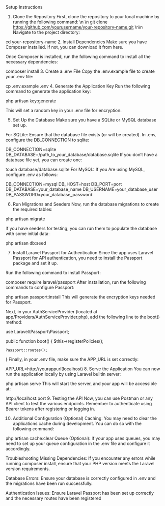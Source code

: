 Setup Instructions
1. Clone the Repository
First, clone the repository to your local machine by running the following command:
\n
\n
git clone https://github.com/yourusername/your-repository-name.git \n\n
Navigate to the project directory:

cd your-repository-name
2. Install Dependencies
Make sure you have Composer installed. If not, you can download it from here.

Once Composer is installed, run the following command to install all the necessary dependencies:

composer install
3. Create a .env File
Copy the .env.example file to create your .env file:

cp .env.example .env
4. Generate the Application Key
Run the following command to generate the application key:

php artisan key:generate

This will set a random key in your .env file for encryption.

5. Set Up the Database
Make sure you have a SQLite or MySQL database set up.

For SQLite:
Ensure that the database file exists (or will be created). In .env, configure the DB_CONNECTION to sqlite:

DB_CONNECTION=sqlite
DB_DATABASE=/path_to_your_database/database.sqlite
If you don’t have a database file yet, you can create one:


touch database/database.sqlite
For MySQL:
If you Are using MySQL, configure .env as follows:

DB_CONNECTION=mysql
DB_HOST=host
DB_PORT=port
DB_DATABASE=your_database_name
DB_USERNAME=your_database_user
DB_PASSWORD=your_database_password

6. Run Migrations and Seeders
Now, run the database migrations to create the required tables:

php artisan migrate

If you have seeders for testing, you can run them to populate the database with some initial data:


php artisan db:seed

7. Install Laravel Passport for Authentication
Since the app uses Laravel Passport for API authentication, you need to install the Passport package and set it up.

Run the following command to install Passport:

composer require laravel/passport
After installation, run the following commands to configure Passport:

php artisan passport:install
This will generate the encryption keys needed for Passport.

Next, in your AuthServiceProvider (located at app/Providers/AuthServiceProvider.php), add the following line to the boot() method:

use Laravel\Passport\Passport;

public function boot()
{
    $this->registerPolicies();

    Passport::routes();
}
Finally, in your .env file, make sure the APP_URL is set correctly:

APP_URL=http://yourappurl(localhost)
8. Serve the Application
You can now run the application locally by using Laravel builtin server:

php artisan serve
This will start the server, and your app will be accessible at:

http://localhost:port
9. Testing the API
Now, you can use Postman or any API client to test the various endpoints. Remember to authenticate using Bearer tokens after registering or logging in.

10. Additional Configuration (Optional)
Caching: You may need to clear the applications cache during development. You can do so with the following command:

php artisan cache:clear
Queue (Optional): If your app uses queues, you may need to set up your queue configuration in the .env file and configure it accordingly.

Troubleshooting
Missing Dependencies: If you encounter any errors while running composer install, ensure that your PHP version meets the Laravel version requirements.

Database Errors: Ensure your database is correctly configured in .env and the migrations have been run successfully.

Authentication Issues: Ensure Laravel Passport has been set up correctly and the necessary routes have been registered
